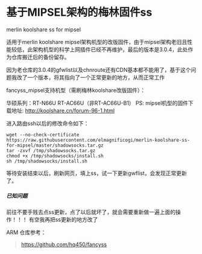 # 基于MIPSEL架构的梅林固件ss
merlin koolshare ss for mipsel

适用于merlin koolshare mipsel架构机型的改版固件，由于mipsel架构老旧且性能较低，此架构机型的科学上网插件已经不再维护，最后的版本是3.0.4，此处作为仓库搬迁后的备份留存。

因为老仓库的3.0.4的gfwlist以及chnroute还有CDN基本都不能用了，基于这个问题我改了一个版本，将其指向了一个正常更新的地方，从而正常工作

fancyss_mipsel支持机型（需刷梅林koolshare改版固件）：

华硕系列：RT-N66U RT-AC66U（非RT-AC66U-B1）
PS: mipsel机型的固件下载地址: http://koolshare.cn/forum-96-1.html

进入路由ssh以后的修改命令如下：

```
wget --no-check-certificate https://raw.githubusercontent.com/elmagnificogi/merlin-koolshare-ss-for-mipsel/master/shadowsocks.tar.gz
tar -zxvf /tmp/shadowsocks.tar.gz
chmod +x /tmp/shadowsocks/install.sh
sh /tmp/shadowsocks/install.sh
```

等待安装结束以后，刷新网页，填上ss，试一下更新gwflist，会发现正常更新了。

##### 已知问题

前往不要手贱去点ss更新，点了以后就坏了，就会需要重新做一遍上面的操作！！！
有空我再把ss更新的地方改了

ARM 仓库参考：
> https://github.com/hq450/fancyss
